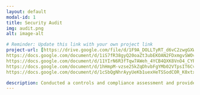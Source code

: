 ```yaml
---
layout: default
modal-id: 1
title: Security Audit
img: audit.png
alt: image-alt

# Reminder: Update this link with your own project link
project-url: [https://drive.google.com/file/d/1F9A_DOLLTyRT_d6vC2zwgGXW5ZSNL9DP/view?usp=sharing](https://docs.google.com/document/d/1ymDaA3k5IGZ2sVe7FCxGyse1-02ecq5Ra_b8zOUnrxg/edit?tab=t.0#heading=h.rkogpw759h9x)
https://docs.google.com/document/d/1iS7fR38gyQ20oaZt3ubEKOAN2FDxmgvSWOvQHSe7NUU/edit?tab=t.0#heading=h.ga3b0p20jb1
https://docs.google.com/document/d/11YIrN6R3fTqw7AWeh_4YCB4QXK8VnO4_CYPSK2MU5xc/edit?tab=t.0#heading=h.rkogpw759h9x
https://docs.google.com/document/d/1hHmpM-vzse25kZqDhvbFgYMb02VTpsIT6Cv_fk0HKJI/edit?tab=t.0
https://docs.google.com/document/d/1cSbQgNhrAyyUeKb1uexHeTSSodCOR_K0xtx9qYMGA4M/edit?tab=t.0#heading=h.rkogpw759h9x

description: Conducted a controls and compliance assessment and provided recommendations to company stakeholders to mitigate risks and avoid fines based on best practices for NIST CSF, PCI DSS, GDPR, SOC 1 & SOC 2.
---
```

